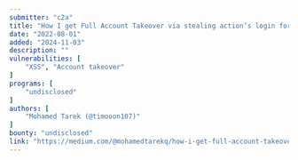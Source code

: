 ```yaml
---
submitter: "c2a"
title: "How I get Full Account Takeover via stealing action’s login form | XSS"
date: "2022-08-01"
added: "2024-11-03"
description: ""
vulnerabilities: [
    "XSS", "Account takeover"
]
programs: [
    "undisclosed"
]
authors: [
    "Mohamed Tarek (@timooon107)"
]
bounty: "undisclosed"
link: "https://medium.com/@mohamedtarekq/how-i-get-full-account-takeover-via-stealing-actions-login-form-xss-9e50068c2b2d"
---
```




